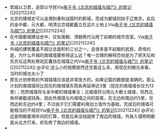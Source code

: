 - 筑城以卫君，造郭以守民Via[电子书《北京的城墙与城门》的笔记](https://app.yinxiang.com/shard/s63/nl/13797828/f2b2771c-bf7f-4a6c-9f3a-cb38a64f061c/)[[20211224]] 
- 北京的建城史可以追溯到春秋战国时的蓟城，而成为都城则始于辽南京，此后的金中都、元大都、明清北京城都矗立在这片土地上Via[电子书《北京的城墙与城门》的笔记](https://app.yinxiang.com/shard/s63/nl/13797828/f2b2771c-bf7f-4a6c-9f3a-cb38a64f061c/)[[20211224]] 
- 在中国都城建设史中，仅有唐朝、清朝两代沿用了前朝的城市宫室。Via[电子书《北京的城墙与城门》的笔记](https://app.yinxiang.com/shard/s63/nl/13797828/f2b2771c-bf7f-4a6c-9f3a-cb38a64f061c/)[[20211224]] 
- 外城的建筑覆盖不超过总面积的三分之一，且很多是不起眼的民房。奇怪的是，为什么外城的南城墙要修得这么远？唯一合理的解释恐怕是为了把天坛和先农坛这两处祭祀区囊括在城墙之内Via[电子书《北京的城墙与城门》的笔记](https://app.yinxiang.com/shard/s63/nl/13797828/f2b2771c-bf7f-4a6c-9f3a-cb38a64f061c/)[[20211224]] @评论:这么小的规模居然还空着这么多。用现在的眼光来看，当时的城也太小了
- 原先计划修筑的外城城墙应该是非常庞大的。如果记载的数据是准确的，那么计划的南城墙将比现在的南城墙东西各再延伸近3里（现在的南城墙长仅为13里）；而西城墙将与金中都的城墙重合；北城墙将沿用元大都土城墙，但西北角将被截成钝角。因此外城墙与内城墙之间的距离，在北边和南边约5里，在西边和东边约4里；不过由于它们需要利用旧土墙作为基础，完成后的城墙可能相当的不规则Via[电子书《北京的城墙与城门》的笔记](https://app.yinxiang.com/shard/s63/nl/13797828/f2b2771c-bf7f-4a6c-9f3a-cb38a64f061c/)[[20211224]] @评论:这是明朝嘉靖年间的打算，但是后来没钱就修了南边的城墙。外族入侵明明都是从北方打来，却先修了南边的城墙。
- 
